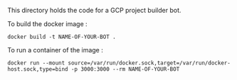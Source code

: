 This directory holds the code for a GCP project builder bot.

To build the docker image :
```
docker build -t NAME-OF-YOUR-BOT .
```

To run a container of the image :
```
docker run --mount source=/var/run/docker.sock,target=/var/run/docker-host.sock,type=bind -p 3000:3000 --rm NAME-OF-YOUR-BOT
```